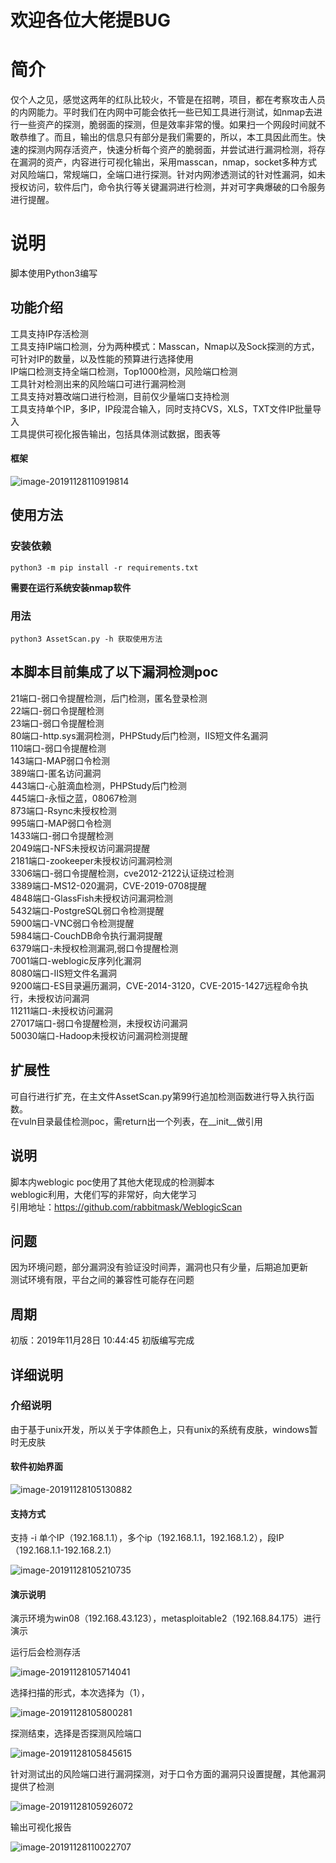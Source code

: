 # 欢迎各位大佬提BUG

# 简介

仅个人之见，感觉这两年的红队比较火，不管是在招聘，项目，都在考察攻击人员的内网能力。平时我们在内网中可能会依托一些已知工具进行测试，如nmap去进行一些资产的探测，脆弱面的探测，但是效率非常的慢。如果扫一个网段时间就不敢恭维了。而且，输出的信息只有部分是我们需要的，所以，本工具因此而生。快速的探测内网存活资产，快速分析每个资产的脆弱面，并尝试进行漏洞检测，将存在漏洞的资产，内容进行可视化输出，采用masscan，nmap，socket多种方式对风险端口，常规端口，全端口进行探测。针对内网渗透测试的针对性漏洞，如未授权访问，软件后门，命令执行等关键漏洞进行检测，并对可字典爆破的口令服务进行提醒。

# 说明

脚本使用Python3编写

## 功能介绍

工具支持IP存活检测<br>
工具支持IP端口检测，分为两种模式：Masscan，Nmap以及Sock探测的方式，可针对IP的数量，以及性能的预算进行选择使用<br>
IP端口检测支持全端口检测，Top1000检测，风险端口检测<br>
工具针对检测出来的风险端口可进行漏洞检测<br>
工具支持对篡改端口进行检测，目前仅少量端口支持检测<br>
工具支持单个IP，多IP，IP段混合输入，同时支持CVS，XLS，TXT文件IP批量导入<br>
工具提供可视化报告输出，包括具体测试数据，图表等<br>

#### 框架

![image-20191128110919814](./images/image-20191128110919814.png)

## 使用方法

### 安装依赖
<code>python3 -m pip install -r requirements.txt</code><br>

**需要在运行系统安装nmap软件**<br>

### 用法

<code>python3 AssetScan.py -h 获取使用方法<br></code>


## 本脚本目前集成了以下漏洞检测poc

21端口-弱口令提醒检测，后门检测，匿名登录检测<br>22端口-弱口令提醒检测<br>23端口-弱口令提醒检测<br>80端口-http.sys漏洞检测，PHPStudy后门检测，IIS短文件名漏洞<br>110端口-弱口令提醒检测<br>143端口-MAP弱口令检测<br>389端口-匿名访问漏洞<br>443端口-心脏滴血检测，PHPStudy后门检测<br>445端口-永恒之蓝，08067检测<br>873端口-Rsync未授权检测<br>995端口-MAP弱口令检测<br>1433端口-弱口令提醒检测<br>2049端口-NFS未授权访问漏洞提醒<br>2181端口-zookeeper未授权访问漏洞检测<br>3306端口-弱口令提醒检测，cve2012-2122认证绕过检测<br>3389端口-MS12-020漏洞，CVE-2019-0708提醒<br>4848端口-GlassFish未授权访问漏洞检测<br>5432端口-PostgreSQL弱口令检测提醒<br>5900端口-VNC弱口令检测提醒<br>5984端口-CouchDB命令执行漏洞提醒<br>6379端口-未授权检测漏洞,弱口令提醒检测<br>7001端口-weblogic反序列化漏洞<br>8080端口-IIS短文件名漏洞<br>9200端口-ES目录遍历漏洞，CVE-2014-3120，CVE-2015-1427远程命令执行，未授权访问漏洞<br>11211端口-未授权访问漏洞<br>27017端口-弱口令提醒检测，未授权访问漏洞<br>50030端口-Hadoop未授权访问漏洞检测提醒<br>


## 扩展性

可自行进行扩充，在主文件AssetScan.py第99行追加检测函数进行导入执行函数。<br>
在vuln目录最佳检测poc，需return出一个列表，在__init__做引用<br>

## 说明

脚本内weblogic poc使用了其他大佬现成的检测脚本<br>
weblogic利用，大佬们写的非常好，向大佬学习<br>
引用地址：https://github.com/rabbitmask/WeblogicScan<br>


## 问题

因为环境问题，部分漏洞没有验证没时间弄，漏洞也只有少量，后期追加更新<br>
测试环境有限，平台之间的兼容性可能存在问题 <br>

## 周期
初版：2019年11月28日 10:44:45 初版编写完成

## 详细说明

### 介绍说明

由于基于unix开发，所以关于字体颜色上，只有unix的系统有皮肤，windows暂时无皮肤

#### 软件初始界面

![image-20191128105130882](./images/image-20191128105130882.png)

#### 支持方式

支持 -i 单个IP（192.168.1.1），多个ip（192.168.1.1，192.168.1.2），段IP（192.168.1.1-192.168.2.1）

![image-20191128105210735](./images/image-20191128105210735.png)

#### 演示说明

演示环境为win08（192.168.43.123），metasploitable2（192.168.84.175）进行演示

运行后会检测存活

![image-20191128105714041](./images/image-20191128105714041.png)

选择扫描的形式，本次选择为（1），

![image-20191128105800281](./images/image-20191128105800281.png)

探测结束，选择是否探测风险端口

![image-20191128105845615](./images/image-20191128105845615.png)

针对测试出的风险端口进行漏洞探测，对于口令方面的漏洞只设置提醒，其他漏洞提供了检测

![image-20191128105926072](./images/image-20191128105926072.png)

输出可视化报告

![image-20191128110022707](./images/image-20191128110022707.png)
